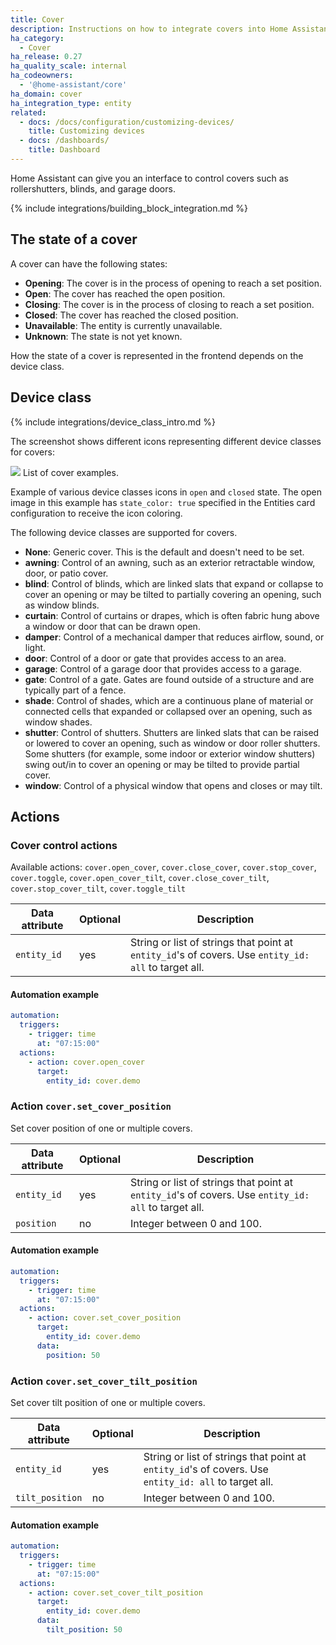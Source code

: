 ```yaml
---
title: Cover
description: Instructions on how to integrate covers into Home Assistant.
ha_category:
  - Cover
ha_release: 0.27
ha_quality_scale: internal
ha_codeowners:
  - '@home-assistant/core'
ha_domain: cover
ha_integration_type: entity
related:
  - docs: /docs/configuration/customizing-devices/
    title: Customizing devices
  - docs: /dashboards/
    title: Dashboard
---
```


Home Assistant can give you an interface to control covers such as rollershutters, blinds, and garage doors.

{% include integrations/building_block_integration.md %}

## The state of a cover

A cover can have the following states:

- **Opening**: The cover is in the process of opening to reach a set position.
- **Open**: The cover has reached the open position.
- **Closing**: The cover is in the process of closing to reach a set position.
- **Closed**: The cover has reached the closed position.
- **Unavailable**: The entity is currently unavailable.
- **Unknown**: The state is not yet known.


How the state of a cover is represented in the frontend depends on the device class.

## Device class

{% include integrations/device_class_intro.md %}

The screenshot shows different icons representing different device classes for covers:

<p class='img'>
<img src='/images/screenshots/cover_classes_icons.png' />
List of cover examples.
</p>

Example of various device classes icons in `open` and `closed` state. The open image in this example has `state_color: true` specified in the Entities card configuration to receive the icon coloring.

The following device classes are supported for covers.

- **None**: Generic cover. This is the default and doesn't need to be set.
- **awning**: Control of an awning, such as an exterior retractable window, door, or patio cover.
- **blind**: Control of blinds, which are linked slats that expand or collapse to cover an opening or may be tilted to partially covering an opening, such as window blinds.
- **curtain**: Control of curtains or drapes, which is often fabric hung above a window or door that can be drawn open.
- **damper**: Control of a mechanical damper that reduces airflow, sound, or light.
- **door**: Control of a door or gate that provides access to an area.
- **garage**: Control of a garage door that provides access to a garage.
- **gate**: Control of a gate. Gates are found outside of a structure and are typically part of a fence.
- **shade**: Control of shades, which are a continuous plane of material or connected cells that expanded or collapsed over an opening, such as window shades.
- **shutter**: Control of shutters. Shutters are linked slats that can be raised or lowered to cover an opening, such as window or door roller shutters. Some shutters (for example, some indoor or exterior window shutters) swing out/in to cover an opening or may be tilted to provide partial cover.
- **window**: Control of a physical window that opens and closes or may tilt.

## Actions

### Cover control actions

Available actions: `cover.open_cover`, `cover.close_cover`, `cover.stop_cover`, `cover.toggle`, `cover.open_cover_tilt`, `cover.close_cover_tilt`, `cover.stop_cover_tilt`, `cover.toggle_tilt`

| Data attribute | Optional | Description                                                                                          |
| -------------- | -------- | ---------------------------------------------------------------------------------------------------- |
| `entity_id`    | yes      | String or list of strings that point at `entity_id`'s of covers. Use `entity_id: all` to target all. |

#### Automation example

```yaml
automation:
  triggers:
    - trigger: time
      at: "07:15:00"
  actions:
    - action: cover.open_cover
      target:
        entity_id: cover.demo
```

### Action `cover.set_cover_position`

Set cover position of one or multiple covers.

| Data attribute | Optional | Description                                                                                          |
| -------------- | -------- | ---------------------------------------------------------------------------------------------------- |
| `entity_id`    | yes      | String or list of strings that point at `entity_id`'s of covers. Use `entity_id: all` to target all. |
| `position`     | no       | Integer between 0 and 100.                                                                           |

#### Automation example

```yaml
automation:
  triggers:
    - trigger: time
      at: "07:15:00"
  actions:
    - action: cover.set_cover_position
      target:
        entity_id: cover.demo
      data:
        position: 50
```

### Action `cover.set_cover_tilt_position`

Set cover tilt position of one or multiple covers.

| Data attribute  | Optional | Description                                                                                          |
| --------------- | -------- | ---------------------------------------------------------------------------------------------------- |
| `entity_id`     | yes      | String or list of strings that point at `entity_id`'s of covers. Use `entity_id: all` to target all. |
| `tilt_position` | no       | Integer between 0 and 100.                                                                           |

#### Automation example

```yaml
automation:
  triggers:
    - trigger: time
      at: "07:15:00"
  actions:
    - action: cover.set_cover_tilt_position
      target:
        entity_id: cover.demo
      data:
        tilt_position: 50
```

